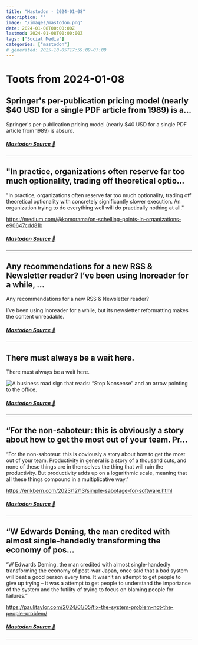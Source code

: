 ```yaml
---
title: "Mastodon - 2024-01-08"
description: ""
image: "/images/mastodon.png"
date: 2024-01-08T00:00:00Z
lastmod: 2024-01-08T00:00:00Z
tags: ["Social Media"]
categories: ["mastodon"]
# generated: 2025-10-05T17:59:09-07:00
---
```


# Toots from 2024-01-08

## Springer's per-publication pricing model (nearly $40 USD for a single PDF article from 1989) is a...

Springer's per-publication pricing model (nearly $40 USD for a single PDF article from 1989) is absurd.

##### [Mastodon Source 🐘](https://hachyderm.io/@mweagle/111722031973268037)

---

## "In practice, organizations often reserve far too much optionality, trading off theoretical optio...

"In practice, organizations often reserve far too much optionality, trading off theoretical optionality with concretely significantly slower execution. An organization trying to do everything well will do practically nothing at all."

<https://medium.com/@komorama/on-schelling-points-in-organizations-e90647cdd81b>

##### [Mastodon Source 🐘](https://hachyderm.io/@mweagle/111721945851303960)

---

## Any recommendations for a new RSS & Newsletter reader?  I’ve been using Inoreader for a while, ...

Any recommendations for a new RSS & Newsletter reader?

I’ve been using Inoreader for a while, but its newsletter reformatting makes the content unreadable.

##### [Mastodon Source 🐘](https://hachyderm.io/@mweagle/111721828556419210)

---

## There must always be a wait here.

There must always be a wait here.

![A business road sign that reads: “Stop Nonsense” and an arrow pointing to the office. ](/mastodon/media/66317e25166e881a.jpeg)

##### [Mastodon Source 🐘](https://hachyderm.io/@mweagle/111718908622770574)

---

## “For the non-saboteur: this is obviously a story about how to get the most out of your team. Pr...

“For the non-saboteur: this is obviously a story about how to get the most out of your team. Productivity in general is a story of a thousand cuts, and none of these things are in themselves the thing that will ruin the productivity. But productivity adds up on a logarithmic scale, meaning that all these things compound in a multiplicative way.”

<https://erikbern.com/2023/12/13/simple-sabotage-for-software.html>

##### [Mastodon Source 🐘](https://hachyderm.io/@mweagle/111718779134493465)

---

## “W Edwards Deming, the man credited with almost single-handedly transforming the economy of pos...

“W Edwards Deming, the man credited with almost single-handedly transforming the economy of post-war Japan, once said that a bad system will beat a good person every time. It wasn’t an attempt to get people to give up trying – it was a attempt to get people to understand the importance of the system and the futility of trying to focus on blaming people for failures.”

<https://paulitaylor.com/2024/01/05/fix-the-system-problem-not-the-people-problem/>

##### [Mastodon Source 🐘](https://hachyderm.io/@mweagle/111718605761219438)

---

